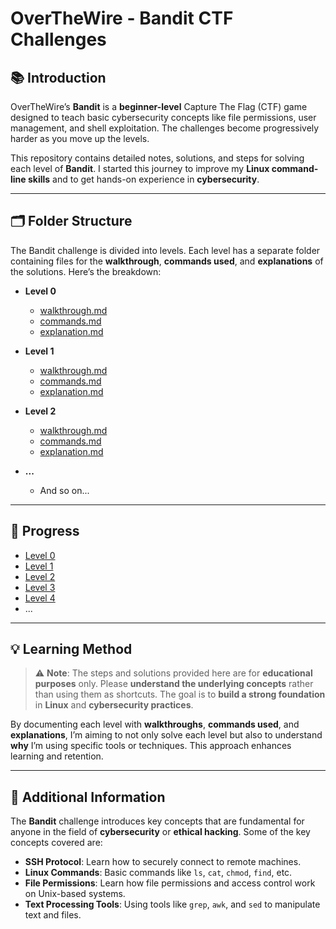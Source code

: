 # OverTheWire - Bandit CTF Challenges

## 📚 Introduction

OverTheWire’s **Bandit** is a **beginner-level** Capture The Flag (CTF) game designed to teach basic cybersecurity concepts like file permissions, user management, and shell exploitation. The challenges become progressively harder as you move up the levels.

This repository contains detailed notes, solutions, and steps for solving each level of **Bandit**. I started this journey to improve my **Linux command-line skills** and to get hands-on experience in **cybersecurity**.

---

## 🗂 Folder Structure

The Bandit challenge is divided into levels. Each level has a separate folder containing files for the **walkthrough**, **commands used**, and **explanations** of the solutions. Here’s the breakdown:

- **Level 0**
  - [walkthrough.md](Level0/walkthrough.md)
  - [commands.md](Level0/commands.md)
  - [explanation.md](Level0/explanation.md)
  
- **Level 1**
  - [walkthrough.md](Level1/walkthrough.md)
  - [commands.md](Level1/commands.md)
  - [explanation.md](Level1/explanation.md)

- **Level 2**
  - [walkthrough.md](OverTheWire/Bandit/Level2/walkthrough.md)
  - [commands.md](OverTheWire/Bandit/Level2/commands.md)
  - [explanation.md](OverTheWire/Bandit/Level2/explanation.md)

- **...**
  - And so on...

---

## 🎯 Progress

- [Level 0](OverTheWire/Bandit/Level0/README.md)
- [Level 1](OverTheWire/Bandit/Level1/README.md)
- [Level 2](OverTheWire/Bandit/Level2/README.md)
- [Level 3](OverTheWire/Bandit/Level3/README.md)
- [Level 4](OverTheWire/Bandit/Level4/README.md)
- ...

---

## 💡 Learning Method

> ⚠️ **Note**: The steps and solutions provided here are for **educational purposes** only. Please **understand the underlying concepts** rather than using them as shortcuts. The goal is to **build a strong foundation** in **Linux** and **cybersecurity practices**.

By documenting each level with **walkthroughs**, **commands used**, and **explanations**, I’m aiming to not only solve each level but also to understand **why** I’m using specific tools or techniques. This approach enhances learning and retention.

---

## 📝 Additional Information

The **Bandit** challenge introduces key concepts that are fundamental for anyone in the field of **cybersecurity** or **ethical hacking**. Some of the key concepts covered are:

- **SSH Protocol**: Learn how to securely connect to remote machines.
- **Linux Commands**: Basic commands like `ls`, `cat`, `chmod`, `find`, etc.
- **File Permissions**: Learn how file permissions and access control work on Unix-based systems.
- **Text Processing Tools**: Using tools like `grep`, `awk`, and `sed` to manipulate text and files.
